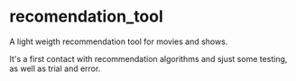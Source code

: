 # recomendation_tool
 A light weigth recommendation tool for movies and shows.

 It's a first contact with recommendation algorithms and sjust some testing, as well as trial and error.
